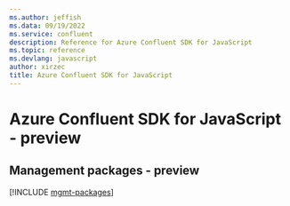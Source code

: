 ```yaml
---
ms.author: jeffish
ms.data: 09/19/2022
ms.service: confluent
description: Reference for Azure Confluent SDK for JavaScript
ms.topic: reference
ms.devlang: javascript
author: xirzec
title: Azure Confluent SDK for JavaScript
---
```

# Azure Confluent SDK for JavaScript - preview

## Management packages - preview
[!INCLUDE [mgmt-packages](confluent-mgmt-index.md)]